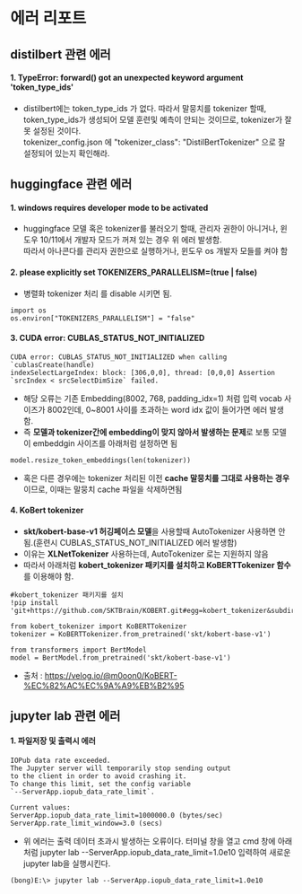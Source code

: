 # 에러 리포트

## distilbert 관련 에러
#### 1. TypeError: forward() got an unexpected keyword argument 'token_type_ids'
- distilbert에는 token_type_ids 가 없다. 따라서 말뭉치를 tokenizer 할때, token_type_ids가 생성되어 모델 훈련및 예측이 안되는 것이므로, tokenizer가 잘못 설정된 것이다.
<br> tokenizer_config.json 에 "tokenizer_class": "DistilBertTokenizer" 으로 잘 설정되어 있는지 확인해라.


## huggingface 관련 에러
#### 1. windows requires developer mode to be activated
- huggingface 모델 혹은 tokenizer를 불러오기 할때, 관리자 권한이 아니거나, 윈도우 10/11에서 개발자 모드가 꺼져 있는 경우 위 에러 발생함.
<br> 따라서 아나콘다를 관리자 권한으로 실행하거나, 윈도우 os 개발자 모들를 켜야 함

#### 2. please explicitly set TOKENIZERS_PARALLELISM=(true | false)
- 병렬화 tokenizer 처리 를 disable 시키면 됨.
```
import os
os.environ["TOKENIZERS_PARALLELISM"] = "false"
```

#### 3. CUDA error: CUBLAS_STATUS_NOT_INITIALIZED 
```
CUDA error: CUBLAS_STATUS_NOT_INITIALIZED when calling `cublasCreate(handle)
indexSelectLargeIndex: block: [306,0,0], thread: [0,0,0] Assertion `srcIndex < srcSelectDimSize` failed.
```
- 해당 오류는 기존 Embedding(8002, 768, padding_idx=1) 처럼 입력 vocab 사이즈가 8002인데, 0~8001 사이를 초과하는 word idx 값이 들어가면 에러 발생함.
- 즉 **모델과 tokenizer간에 embedding이 맞지 않아서 발생하는 문제**로 보통 모델이 embeddgin 사이즈를 아래처럼 설정하면 됨

```
model.resize_token_embeddings(len(tokenizer))
```
- 혹은 다른 경우에는 tokenizer 처리된 이전 **cache 말뭉치를 그대로 사용하는 경우**이므로, 이때는 말뭉치 cache 파일을 삭제하면됨 

#### 4. KoBert tokenizer 
- **skt/kobert-base-v1 허깅페이스 모델**을 사용할때 AutoTokenizer 사용하면 안됨.(훈련시 CUBLAS_STATUS_NOT_INITIALIZED 에러 발생함)
- 이유는 **XLNetTokenizer** 사용하는데, AutoTokenizer 로는 지원하지 않음
- 따라서 아래처럼 **kobert_tokenizer 패키지를 설치하고 KoBERTTokenizer 함수**를 이용해야 함.
```
#kobert_tokenizer 패키지를 설치
!pip install 'git+https://github.com/SKTBrain/KOBERT.git#egg=kobert_tokenizer&subdirectory=kobert_hf'
```
```
from kobert_tokenizer import KoBERTTokenizer
tokenizer = KoBERTTokenizer.from_pretrained('skt/kobert-base-v1')

from transformers import BertModel
model = BertModel.from_pretrained('skt/kobert-base-v1')

```
- 출처 : https://velog.io/@m0oon0/KoBERT-%EC%82%AC%EC%9A%A9%EB%B2%95

## jupyter lab 관련 에러
#### 1. 파일저장 및 출력시 에러 
```
IOPub data rate exceeded.
The Jupyter server will temporarily stop sending output
to the client in order to avoid crashing it.
To change this limit, set the config variable
`--ServerApp.iopub_data_rate_limit`.

Current values:
ServerApp.iopub_data_rate_limit=1000000.0 (bytes/sec)
ServerApp.rate_limit_window=3.0 (secs)
```
- 위 에러는 출력 데이터 초과시 발생하는 오류이다. 
터미널 창을 열고 cmd 창에 아래처럼 jupyter lab --ServerApp.iopub_data_rate_limit=1.0e10 입력하여 새로운 jupyter lab을 실행시킨다.

```
(bong)E:\> jupyter lab --ServerApp.iopub_data_rate_limit=1.0e10
```
